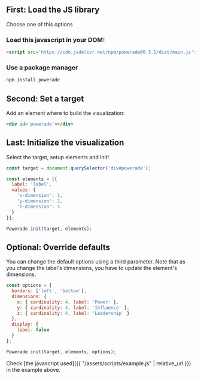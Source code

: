 <div id='powerade'></div>

## First: Load the JS library

Choose one of this options

### Load this javascript in your DOM:

```html
<script src='https://cdn.jsdelivr.net/npm/powerade@0.3.1/dist/main.js'></script>
```

### Use a package manager

```sh
npm install powerade
```


## Second: Set a target

Add an element where to build the visualization:

```html
<div id='powerade'></div>
```

## Last: Initialize the visualization

Select the target, setup elements and init!

```javascript
const target = document.querySelector('div#powerade');

const elements = [{
  label: 'label',
  values: {
    'x-dimension': 1,
    'y-dimension': 2,
    'z-dimension': 3
  }
}];

Powerade.init(target, elements);
```

## Optional: Override defaults

You can change the default options using a third parameter. Note that as you change the label's dimensions, you have to update the element's dimensions.

```javascript
const options = {
  borders: ['left', 'bottom'],
  dimensions: {
    x: { cardinality: 4, label: 'Power' },
    y: { cardinality: 4, label: 'Influence' },
    z: { cardinality: 4, label: 'Leadership' }
  },
  display: {
    label: false
  }
};

Powerade.init(target, elements, options);
```

Check [the javascript used]({{ "/assets/scripts/example.js" | relative_url }}) in the example above.

<script src='https://cdn.jsdelivr.net/npm/powerade@0.3.1/dist/main.js'></script>
<script src='{{ "/assets/scripts/example.js" | relative_url }}'></script>
